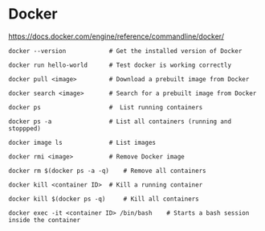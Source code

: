 # Docker

https://docs.docker.com/engine/reference/commandline/docker/

```
docker --version            # Get the installed version of Docker
```

```
docker run hello-world      # Test docker is working correctly
```

```
docker pull <image>         # Download a prebuilt image from Docker
```

```
docker search <image>       # Search for a prebuilt image from Docker
```

```
docker ps                   #  List running containers
```

```
docker ps -a                # List all containers (running and stoppped)
```

```
docker image ls             # List images
```

```
docker rmi <image>          # Remove Docker image
```

```
docker rm $(docker ps -a -q)    # Remove all containers
```

```
docker kill <container ID>  # Kill a running container
```

```
docker kill $(docker ps -q)     # Kill all containers
```

```
docker exec -it <container ID> /bin/bash    # Starts a bash session inside the container